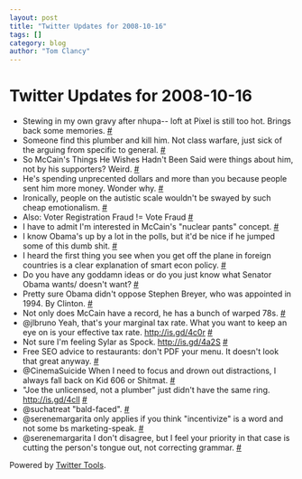 ```yaml
---
layout: post
title: "Twitter Updates for 2008-10-16"
tags: []
category: blog
author: "Tom Clancy"
---
```


# Twitter Updates for 2008-10-16

<ul>
	<li>Stewing in my own gravy after nhupa-- loft at Pixel is still too hot. Brings back some memories. <a href="http://twitter.com/tclancy/statuses/961497697">#</a></li>
	<li>Someone find this plumber and kill him. Not class warfare, just sick of the arguing from specific to general. <a href="http://twitter.com/tclancy/statuses/961516556">#</a></li>
	<li>So McCain's Things He Wishes Hadn't Been Said were things about him, not by his supporters? Weird. <a href="http://twitter.com/tclancy/statuses/961568859">#</a></li>
	<li>He's spending unprecented dollars and more than you because people  sent him more money. Wonder why. <a href="http://twitter.com/tclancy/statuses/961578470">#</a></li>
	<li>Ironically, people on the autistic scale wouldn't be swayed by such cheap emotionalism. <a href="http://twitter.com/tclancy/statuses/961619920">#</a></li>
	<li>Also: Voter Registration Fraud != Vote Fraud <a href="http://twitter.com/tclancy/statuses/961621049">#</a></li>
	<li>I have to admit I'm interested in McCain's "nuclear pants" concept. <a href="http://twitter.com/tclancy/statuses/961628043">#</a></li>
	<li>I know Obama's up by a lot in the polls, but it'd be nice if he jumped some of this dumb shit. <a href="http://twitter.com/tclancy/statuses/961629802">#</a></li>
	<li>I heard the first thing you see when you get off the plane in foreign countries is a clear explanation of smart econ policy. <a href="http://twitter.com/tclancy/statuses/961645519">#</a></li>
	<li>Do you have any goddamn ideas or do you just know what Senator Obama wants/ doesn't want? <a href="http://twitter.com/tclancy/statuses/961648139">#</a></li>
	<li>Pretty sure Obama didn't oppose Stephen Breyer, who was appointed in 1994. By Clinton. <a href="http://twitter.com/tclancy/statuses/961688315">#</a></li>
	<li>Not only does McCain have a record, he has a bunch of warped 78s. <a href="http://twitter.com/tclancy/statuses/961740641">#</a></li>
	<li>@jlbruno Yeah, that's your marginal tax rate. What you want to keep an eye on is your effective tax rate. <a href="http://is.gd/4c0r" rel="nofollow">http://is.gd/4c0r</a> <a href="http://twitter.com/tclancy/statuses/962564370">#</a></li>
	<li>Not sure I'm feeling Sylar as Spock. <a href="http://is.gd/4a2S" rel="nofollow">http://is.gd/4a2S</a> <a href="http://twitter.com/tclancy/statuses/962579067">#</a></li>
	<li>Free SEO advice to restaurants: don't PDF your menu. It doesn't look that great anyway. <a href="http://twitter.com/tclancy/statuses/962626808">#</a></li>
	<li>@CinemaSuicide When I need to focus and drown out distractions, I always fall back on Kid 606 or Shitmat. <a href="http://twitter.com/tclancy/statuses/962627607">#</a></li>
	<li>"Joe the unlicensed, not a plumber" just didn't have the same ring. <a href="http://is.gd/4clI" rel="nofollow">http://is.gd/4clI</a> <a href="http://twitter.com/tclancy/statuses/962695236">#</a></li>
	<li>@suchatreat "bald-faced". <a href="http://twitter.com/tclancy/statuses/962695627">#</a></li>
	<li>@serenemargarita only applies if you think "incentivize" is a word and not some bs marketing-speak. <a href="http://twitter.com/tclancy/statuses/962736648">#</a></li>
	<li>@serenemargarita I don't disagree, but I feel your priority in that case is cutting the person's tongue out, not correcting grammar. <a href="http://twitter.com/tclancy/statuses/962749503">#</a></li>
</ul>
<p>Powered by <a href="http://alexking.org/projects/wordpress">Twitter Tools</a>.</p>
